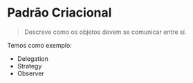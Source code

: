 # Padrão Criacional

> Descreve como os objetos devem se comunicar entre sí.

Temos como exemplo:

- Delegation
- Strategy
- Observer
